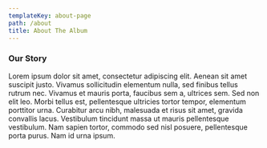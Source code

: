 ```yaml
---
templateKey: about-page
path: /about
title: About The Album
---
```

### Our Story

Lorem ipsum dolor sit amet, consectetur adipiscing elit. Aenean sit amet suscipit justo. Vivamus sollicitudin elementum nulla, sed finibus tellus rutrum nec. Vivamus et mauris porta, faucibus sem a, ultrices sem. Sed non elit leo. Morbi tellus est, pellentesque ultricies tortor tempor, elementum porttitor urna. Curabitur arcu nibh, malesuada et risus sit amet, gravida convallis lacus. Vestibulum tincidunt massa ut mauris pellentesque vestibulum. Nam sapien tortor, commodo sed nisl posuere, pellentesque porta purus. Nam id urna ipsum.